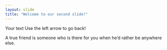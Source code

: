 ```yaml
---
layout: slide
title: "Welcome to our second slide!"
---
```

Your text
Use the left arrow to go back!

A true friend is someone who is there for you when he’d rather be anywhere else.
